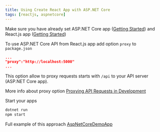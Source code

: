 ```yaml
---
title: Using Create React App with ASP.NET Core
tags: [reactjs, aspnetcore]
---
```


Make sure you have already set ASP.NET Core app ([Getting Started](https://dotnet.microsoft.com/learn/web/aspnet-hello-world-tutorial/intro)) and React.js app ([Getting Started](https://facebook.github.io/create-react-app/docs/getting-started))

To use ASP.NET Core API from React.js app add option `proxy` to `package.json`

```json
...
"proxy":"http://localhost:5000"
...
```

This option allow to proxy requests starts with `/api` to your API server (ASP.NET Core app).

More info about proxy option [Proxying API Requests in Development](https://facebook.github.io/create-react-app/docs/proxying-api-requests-in-development)

Start your apps

```bash
dotnet run
npm start
```

Full example of this approach [AspNetCoreDemoApp](https://github.com/jincod/AspNetCoreDemoApp)
